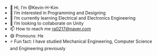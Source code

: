 - 👋 Hi, I’m @Kevin-H-Kim
- 👀 I’m interested in Programming and Designing 
- 🌱 I’m currently learning Electrical and Electronics Engineering
- 💞️ I’m looking to collaborate on Unity
- 📫 How to reach me ra0217@naver.com
- 😄 Pronouns: He
- ⚡ Fun fact: I have studied Mechanical Engineering, Computer Science and Engineering previously

<!---
Kevin-H-Kim/Kevin-H-Kim is a ✨ special ✨ repository because its `README.md` (this file) appears on your GitHub profile.
You can click the Preview link to take a look at your changes.
--->
